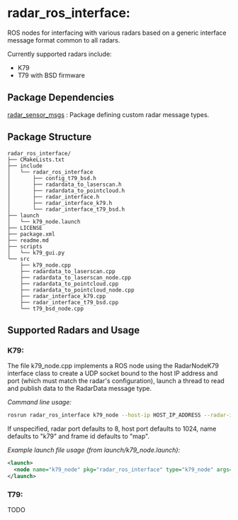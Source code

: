 # radar_ros_interface:
ROS nodes for interfacing with various radars based on a generic interface message format common to all radars.

Currently supported radars include:

- K79
- T79 with BSD firmware

## Package Dependencies

[radar_sensor_msgs](https://github.com/AinsteinAI/radar_sensor_msgs) : Package defining custom radar message types. 

## Package Structure

```
radar_ros_interface/
├── CMakeLists.txt
├── include
│   └── radar_ros_interface
│       ├── config_t79_bsd.h
│       ├── radardata_to_laserscan.h
│       ├── radardata_to_pointcloud.h
│       ├── radar_interface.h
│       ├── radar_interface_k79.h
│       └── radar_interface_t79_bsd.h
├── launch
│   └── k79_node.launch
├── LICENSE
├── package.xml
├── readme.md
├── scripts
│   └── k79_gui.py
└── src
    ├── k79_node.cpp
    ├── radardata_to_laserscan.cpp
    ├── radardata_to_laserscan_node.cpp
    ├── radardata_to_pointcloud.cpp
    ├── radardata_to_pointcloud_node.cpp
    ├── radar_interface_k79.cpp
    ├── radar_interface_t79_bsd.cpp
    └── t79_bsd_node.cpp
```				

## Supported Radars and Usage

### K79:

The file k79_node.cpp implements a ROS node using the RadarNodeK79 interface class to create a UDP socket bound to the host IP address and port (which must match the radar's configuration), launch a thread to read and publish data to the RadarData message type.

*Command line usage:*	

```bash
rosrun radar_ros_interface k79_node --host-ip HOST_IP_ADDRESS --radar-ip RADAR_IP_ADDRESS [--radar-port RADAR_UDP_PORT] [--host-port HOST_UDP_PORT] [--name RADAR_NAME] [--frame RADAR_FRAME_ID]
```

If unspecified, radar port defaults to 8, host port defaults to 1024, name defaults to "k79" and frame id defaults to "map".

*Example launch file usage (from launch/k79_node.launch):*

```xml
<launch>
  <node name="k79_node" pkg="radar_ros_interface" type="k79_node" args="--host-ip 10.0.0.75 --host-port 1024 --radar-ip 10.0.0.11 --radar-port 7" output="screen" required="true" />
</launch>
```

### T79:

TODO